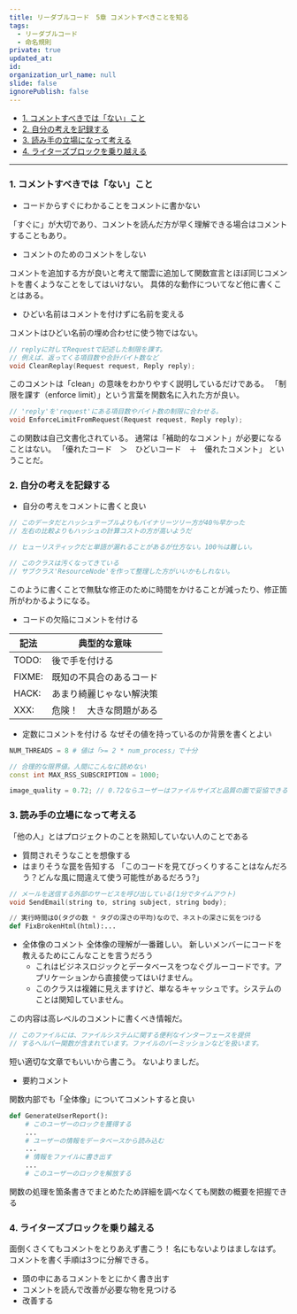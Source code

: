 ```yaml
---
title: リーダブルコード　5章 コメントすべきことを知る
tags:
  - リーダブルコード
  - 命名規則
private: true
updated_at: 
id: 
organization_url_name: null
slide: false
ignorePublish: false
---
```

- [1. コメントすべきでは「ない」こと](#1-コメントすべきではないこと)
- [2. 自分の考えを記録する](#2-自分の考えを記録する)
- [3. 読み手の立場になって考える](#3-読み手の立場になって考える)
- [4. ライターズブロックを乗り越える](#4-ライターズブロックを乗り越える)
_______

### 1. コメントすべきでは「ない」こと

* コードからすぐにわかることをコメントに書かない

「すぐに」が大切であり、コメントを読んだ方が早く理解できる場合はコメントすることもあり。

* コメントのためのコメントをしない

コメントを追加する方が良いと考えて闇雲に追加して関数宣言とほぼ同じコメントを書くようなことをしてはいけない。
具体的な動作についてなど他に書くことはある。

* ひどい名前はコメントを付けずに名前を変える

コメントはひどい名前の埋め合わせに使う物ではない。

```C++
// replyに対してRequestで記述した制限を課す。
// 例えば、返ってくる項目数や合計バイト数など
void CleanReplay(Request request, Reply reply);
```

このコメントは「clean」の意味をわかりやすく説明しているだけである。
「制限を課す（enforce limit）」という言葉を関数名に入れた方が良い。

```C++
// 'reply'を'request'にある項目数やバイト数の制限に合わせる。
void EnforceLimitFromRequest(Request request, Reply reply);
```
この関数は自己文書化されている。
通常は「補助的なコメント」が必要になることはない。
「優れたコード　＞　ひどいコード　＋　優れたコメント」
ということだ。

### 2. 自分の考えを記録する

* 自分の考えをコメントに書くと良い
```C++
// このデータだとハッシュテーブルよりもバイナリーツリー方が40％早かった
// 左右の比較よりもハッシュの計算コストの方が高いようだ

// ヒューリスティックだと単語が漏れることがあるが仕方ない。100％は難しい。

// このクラスは汚くなってきている
// サブクラス'ResourceNode'を作って整理した方がいいかもしれない。
```
このように書くことで無駄な修正のために時間をかけることが減ったり、修正箇所がわかるようになる。

* コードの欠陥にコメントを付ける

| 記法 | 典型的な意味 |
| ---- | ---- |
| TODO: | 後で手を付ける |
| FIXME: | 既知の不具合のあるコード |
| HACK: | あまり綺麗じゃない解決策 |
| XXX: | 危険！　大きな問題がある |

* 定数にコメントを付ける
なぜその値を持っているのか背景を書くとよい

```python
NUM_THREADS = 8 # 値は「>= 2 * num_process」で十分
```
```C++
// 合理的な限界値。人間にこんなに読めない
const int MAX_RSS_SUBSCRIPTION = 1000;
```
```c++
image_quality = 0.72; // 0.72ならユーザーはファイルサイズと品質の面で妥協できる
```

### 3. 読み手の立場になって考える
「他の人」とはプロジェクトのことを熟知していない人のことである

* 質問されそうなことを想像する
* はまりそうな罠を告知する
「このコードを見てびっくりすることはなんだろう？どんな風に間違えて使う可能性があるだろう?」
```C++
// メールを送信する外部のサービスを呼び出している(1分でタイムアウト)
void SendEmail(string to, string subject, string body);
```
```python
// 実行時間はO(タグの数 * タグの深さの平均)なので、ネストの深さに気をつける
def FixBrokenHtml(html):...
```

* 全体像のコメント
全体像の理解が一番難しい。
新しいメンバーにコードを教えるためにこんなことを言うだろう
  * これはビジネスロジックとデータベースをつなぐグルーコードです。アプリケーションから直接使ってはいけません。
  * このクラスは複雑に見えますけど、単なるキャッシュです。システムのことは関知していません。

この内容は高レベルのコメントに書くべき情報だ。

```C++
// このファイルには、ファイルシステムに関する便利なインターフェースを提供
// するヘルパー関数が含まれています。ファイルのパーミッションなどを扱います。
```
短い適切な文章でもいいから書こう。
ないよりましだ。

* 要約コメント

関数内部でも「全体像」についてコメントすると良い

```python
def GenerateUserReport():
    # このユーザーのロックを獲得する
    ...
    # ユーザーの情報をデータベースから読み込む
    ...
    # 情報をファイルに書き出す
    ...
    # このユーザーのロックを解放する

```
関数の処理を箇条書きでまとめたため詳細を調べなくても関数の概要を把握できる

### 4. ライターズブロックを乗り越える

面倒くさくてもコメントをとりあえず書こう！
名にもないよりはましなはず。
コメントを書く手順は3つに分解できる。
* 頭の中にあるコメントをとにかく書き出す
* コメントを読んで改善が必要な物を見つける
* 改善する


